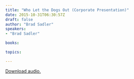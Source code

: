 ```yaml
---
title: "Who Let the Dogs Out (Corporate Presentation)"
date: 2015-10-31T06:30:57Z
draft: false
author: "Brad Sadler"
speakers:
- "Brad Sadler"

books:

topics:

---
```

[Download audio.](https://s3-eu-west-1.amazonaws.com/renownchurch/sermons/2015/10/2015-10-31_WhoLetTheDogsOut.mp3)